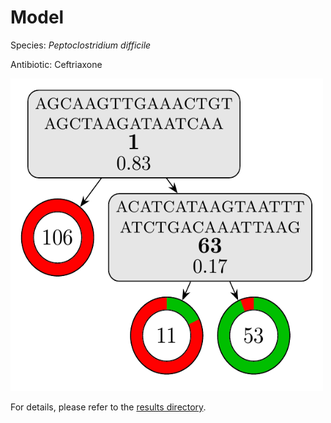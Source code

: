 
# Model

Species: *Peptoclostridium difficile*

Antibiotic: Ceftriaxone

<img src="./model.png" width=500 height=500 />

For details, please refer to the [results directory](../../../../../results/cart_b/peptoclostridium%20difficile/ceftriaxone/repeat_9/).

